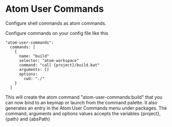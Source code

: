 # Atom User Commands

Configure shell commands as atom commands.

Configure commands on your config file like this
```
"atom-user-commands":
  commands: [
    {
      name: "build"
      selector: "atom-workspace"
      command: "call {project}/build.bat"
      arguments: []
      options:
        cwd: "./"
    }
  ]
 ```
This will create the atom command "atom-user-commands:build" that you can now bind to an keymap or launch from the command palette.
It also generates an entry in the Atom User Commands menu under packages. The command, arguments and options values accepts the variables {project}, {path} and {absPath}
